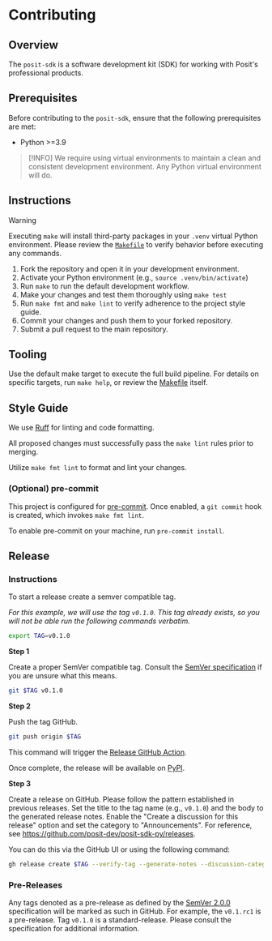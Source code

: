 # Contributing

## Overview

The `posit-sdk` is a software development kit (SDK) for working with Posit's professional products.

## Prerequisites

Before contributing to the `posit-sdk`, ensure that the following prerequisites are met:

- Python >=3.9

> [!INFO]
> We require using virtual environments to maintain a clean and consistent development environment.
> Any Python virtual environment will do.

## Instructions

> [!WARNING]
> Executing `make` will install third-party packages in your `.venv` virtual Python environment. Please review the [`Makefile`](./Makefile) to verify behavior before executing any commands.

1. Fork the repository and open it in your development environment.
2. Activate your Python environment (e.g., `source .venv/bin/activate`)
3. Run `make` to run the default development workflow.
4. Make your changes and test them thoroughly using `make test`
5. Run `make fmt` and `make lint` to verify adherence to the project style guide.
6. Commit your changes and push them to your forked repository.
7. Submit a pull request to the main repository.

## Tooling

Use the default make target to execute the full build pipeline. For details on specific targets, run `make help`, or review the [Makefile](./Makefile) itself.

## Style Guide

We use [Ruff](https://docs.astral.sh/ruff/) for linting and code formatting.

All proposed changes must successfully pass the `make lint` rules prior to merging.

Utilize `make fmt lint` to format and lint your changes.

### (Optional) pre-commit

This project is configured for [pre-commit](https://pre-commit.com). Once enabled, a `git commit` hook is created, which invokes `make fmt lint`.

To enable pre-commit on your machine, run `pre-commit install`.

## Release

### Instructions

To start a release create a semver compatible tag.

_For this example, we will use the tag `v0.1.0`. This tag already exists, so you will not be able run the following commands verbatim._

```bash
export TAG=v0.1.0
```

**Step 1**

Create a proper SemVer compatible tag. Consult the [SemVer specification](https://semver.org/spec/v2.0.0.html) if you are unsure what this means.

```bash
git $TAG v0.1.0
```

**Step 2**

Push the tag GitHub.

```bash
git push origin $TAG
```

This command will trigger the [Release GitHub Action](https://github.com/posit-dev/posit-sdk-py/actions/workflows/release.yaml).

Once complete, the release will be available on [PyPI](https://pypi.org/project/posit-sdk).

**Step 3**

Create a release on GitHub. Please follow the pattern established in previous releases. Set the title to the tag name (e.g., `v0.1.0`) and the body to the generated release notes. Enable the "Create a discussion for this release" option and set the category to "Announcements". For reference, see <https://github.com/posit-dev/posit-sdk-py/releases>.

You can do this via the GitHub UI or using the following command:

```bash
gh release create $TAG --verify-tag --generate-notes --discussion-category "Announcements"`
```

### Pre-Releases

Any tags denoted as a pre-release as defined by the [SemVer 2.0.0](https://semver.org/spec/v2.0.0.html) specification will be marked as such in GitHub. For example, the `v0.1.rc1` is a pre-release. Tag `v0.1.0` is a standard-release. Please consult the specification for additional information.
